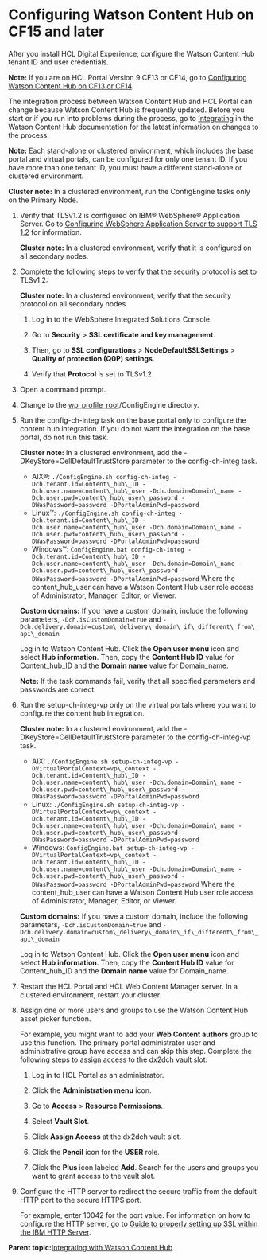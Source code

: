 # Configuring Watson Content Hub on CF15 and later 

After you install HCL Digital Experience, configure the Watson Content Hub tenant ID and user credentials.

**Note:** If you are on HCL Portal Version 9 CF13 or CF14, go to [Configuring Watson Content Hub on CF13 or CF14](cfg_dch_14cf.md#).

The integration process between Watson Content Hub and HCL Portal can change because Watson Content Hub is frequently updated. Before you start or if you run into problems during the process, go to [Integrating](../integrate/int_dch.html) in the Watson Content Hub documentation for the latest information on changes to the process.

**Note:** Each stand-alone or clustered environment, which includes the base portal and virtual portals, can be configured for only one tenant ID. If you have more than one tenant ID, you must have a different stand-alone or clustered environment.

**Cluster note:** In a clustered environment, run the ConfigEngine tasks only on the Primary Node.

1.  Verify that TLSv1.2 is configured on IBM® WebSphere® Application Server. Go to [Configuring WebSphere Application Server to support TLS 1.2](https://www.ibm.com/support/knowledgecenter/SSYMRC_6.0.6/com.ibm.jazz.install.doc/topics/t_enable_tls1.2_was.html) for information.

    **Cluster note:** In a clustered environment, verify that it is configured on all secondary nodes.

2.  Complete the following steps to verify that the security protocol is set to TLSv1.2:

    **Cluster note:** In a clustered environment, verify that the security protocol on all secondary nodes.

    1.  Log in to the WebSphere Integrated Solutions Console.

    2.  Go to **Security** \> **SSL certificate and key management**.

    3.  Then, go to **SSL configurations** \> **NodeDefaultSSLSettings** \> **Quality of protection \(Q0P\) settings**.

    4.  Verify that **Protocol** is set to TLSv1.2.

3.  Open a command prompt.

4.  Change to the [wp\_profile\_root](../reference/wpsdirstr.md#wp_profile_root)/ConfigEngine directory.

5.  Run the config-ch-integ task on the base portal only to configure the content hub integration. If you do not want the integration on the base portal, do not run this task.

    **Cluster note:** In a clustered environment, add the -DKeyStore=CellDefaultTrustStore parameter to the config-ch-integ task.

    -   AIX®: `./ConfigEngine.sh config-ch-integ -Dch.tenant.id=Content\_hub\_ID -Dch.user.name=content\_hub\_user -Dch.domain=Domain\_name -Dch.user.pwd=content\_hub\_user\_password -DWasPassword=password -DPortalAdminPwd=password`
    -   Linux™: `./ConfigEngine.sh config-ch-integ -Dch.tenant.id=Content\_hub\_ID -Dch.user.name=content\_hub\_user -Dch.domain=Domain\_name -Dch.user.pwd=content\_hub\_user\_password -DWasPassword=password -DPortalAdminPwd=password`
    -   Windows™: `ConfigEngine.bat config-ch-integ -Dch.tenant.id=Content\_hub\_ID -Dch.user.name=content\_hub\_user -Dch.domain=Domain\_name -Dch.user.pwd=content\_hub\_user\_password -DWasPassword=password -DPortalAdminPwd=password`
    Where the content\_hub\_user can have a Watson Content Hub user role access of Administrator, Manager, Editor, or Viewer.

    **Custom domains:** If you have a custom domain, include the following parameters, `-Dch.isCustomDomain=true` and `-Dch.delivery.domain=custom\_delivery\_domain\_if\_different\_from\_api\_domain`

    Log in to Watson Content Hub. Click the **Open user menu** icon and select **Hub information**. Then, copy the **Content Hub ID** value for Content\_hub\_ID and the **Domain name** value for Domain\_name.

    **Note:** If the task commands fail, verify that all specified parameters and passwords are correct.

6.  Run the setup-ch-integ-vp only on the virtual portals where you want to configure the content hub integration.

    **Cluster note:** In a clustered environment, add the -DKeyStore=CellDefaultTrustStore parameter to the config-ch-integ-vp task.

    -   AIX: `./ConfigEngine.sh setup-ch-integ-vp -DVirtualPortalContext=vp\_context -Dch.tenant.id=Content\_hub\_ID -Dch.user.name=content\_hub\_user -Dch.domain=Domain\_name -Dch.user.pwd=content\_hub\_user\_password -DWasPassword=password -DPortalAdminPwd=password`
    -   Linux: `./ConfigEngine.sh setup-ch-integ-vp -DVirtualPortalContext=vp\_context -Dch.tenant.id=Content\_hub\_ID -Dch.user.name=content\_hub\_user -Dch.domain=Domain\_name -Dch.user.pwd=content\_hub\_user\_password -DWasPassword=password -DPortalAdminPwd=password`
    -   Windows: `ConfigEngine.bat setup-ch-integ-vp -DVirtualPortalContext=vp\_context -Dch.tenant.id=Content\_hub\_ID -Dch.user.name=content\_hub\_user -Dch.domain=Domain\_name -Dch.user.pwd=content\_hub\_user\_password -DWasPassword=password -DPortalAdminPwd=password`
    Where the content\_hub\_user can have a Watson Content Hub user role access of Administrator, Manager, Editor, or Viewer.

    **Custom domains:** If you have a custom domain, include the following parameters, `-Dch.isCustomDomain=true` and `-Dch.delivery.domain=custom\_delivery\_domain\_if\_different\_from\_api\_domain`

    Log in to Watson Content Hub. Click the **Open user menu** icon and select **Hub information**. Then, copy the **Content Hub ID** value for Content\_hub\_ID and the **Domain name** value for Domain\_name.

7.  Restart the HCL Portal and HCL Web Content Manager server. In a clustered environment, restart your cluster.

8.  Assign one or more users and groups to use the Watson Content Hub asset picker function.

    For example, you might want to add your **Web Content authors** group to use this function. The primary portal administrator user and administrative group have access and can skip this step. Complete the following steps to assign access to the dx2dch vault slot:

    1.  Log in to HCL Portal as an administrator.

    2.  Click the **Administration menu** icon.

    3.  Go to **Access** \> **Resource Permissions**.

    4.  Select **Vault Slot**.

    5.  Click **Assign Access** at the dx2dch vault slot.

    6.  Click the **Pencil** icon for the **USER** role.

    7.  Click the **Plus** icon labeled **Add**. Search for the users and groups you want to grant access to the vault slot.

9.  Configure the HTTP server to redirect the secure traffic from the default HTTP port to the secure HTTPS port.

    For example, enter 10042 for the port value. For information on how to configure the HTTP server, go to [Guide to properly setting up SSL within the IBM HTTP Server](https://www.ibm.com/support/pages/guide-properly-setting-ssl-within-ibm-http-server).


**Parent topic:**[Integrating with Watson Content Hub ](../integrate/int_dch.md)

